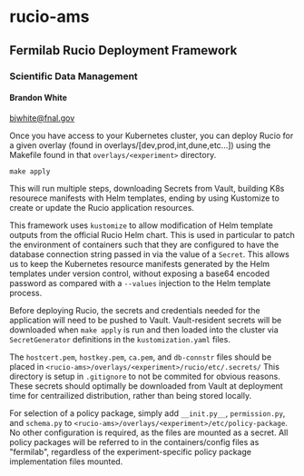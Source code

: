 
# rucio-ams 
## Fermilab Rucio Deployment Framework 
### Scientific Data Management
#### Brandon White
bjwhite@fnal.gov

Once you have access to your Kubernetes cluster, you can deploy Rucio for a given overlay (found in overlays/[dev,prod,int,dune,etc...]) using the Makefile found in that `overlays/<experiment>` directory.

    make apply

This will run multiple steps, downloading Secrets from Vault, building K8s resourece manifests with Helm templates, ending by using Kustomize to create or update the Rucio application resources.

This framework uses `kustomize` to allow modification of Helm template outputs from the official Rucio Helm chart. This is used in particular to patch the environment of containers such that they are configured to have the database connection string passed in via the value of a `Secret`. This allows us to keep the Kubernetes resource manifests generated by the Helm templates under version control, without exposing a base64 encoded password as compared with a `--values` injection to the Helm template process.

Before deploying Rucio, the secrets and credentials needed for the application will need to be pushed to Vault. Vault-resident secrets will be downloaded when `make apply` is run and then loaded into the cluster via `SecretGenerator` definitions in the `kustomization.yaml` files.

The `hostcert.pem`, `hostkey.pem`, `ca.pem`, and `db-connstr` files should be placed in `<rucio-ams>/overlays/<experiment>/rucio/etc/.secrets/`
This directory is setup in `.gitignore` to not be commited for obvious reasons.
These secrets should optimally be downloaded from Vault at deployment time for centrailized distribution, rather than being stored locally.

For selection of a policy package, simply add `__init.py__`, `permission.py`, and `schema.py` to
`<rucio-ams>/overlays/<experiment>/etc/policy-package`. No other configuration is required, as the files are
mounted as a secret. All policy packages will be referred to in the containers/config files as "fermilab",
regardless of the experiment-specific policy package implementation files mounted.
